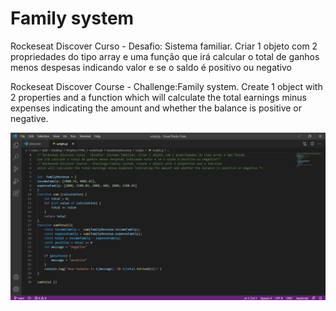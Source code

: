 # Family system
Rockeseat Discover Curso - Desafio: Sistema familiar. Criar 1 objeto com 2 propriedades do tipo array e uma função 
que irá calcular o total de ganhos menos despesas indicando valor e se o saldo é positivo ou negativo

Rockeseat Discover Course - Challenge:Family system. Create 1 object with 2 properties and a function
which will calculate the total earnings minus expenses indicating the amount and whether the balance is positive or negative.

![Profile](https://github.com/datilasilva/family.system/blob/main/image.png)

